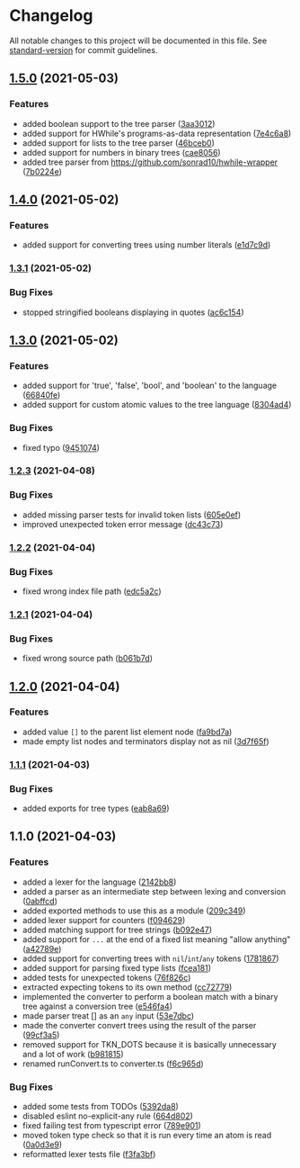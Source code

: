 # Changelog

All notable changes to this project will be documented in this file. See [standard-version](https://github.com/conventional-changelog/standard-version) for commit guidelines.

## [1.5.0](https://github.com/sonrad10/whide-treeLang/compare/v1.4.0...v1.5.0) (2021-05-03)


### Features

* added boolean support to the tree parser ([3aa3012](https://github.com/sonrad10/whide-treeLang/commit/3aa3012adcbe688c1600c161fad969e041308d02))
* added support for HWhile's programs-as-data representation ([7e4c6a8](https://github.com/sonrad10/whide-treeLang/commit/7e4c6a8e513f4b59118596e16c5bd170006b9594))
* added support for lists to the tree parser ([46bceb0](https://github.com/sonrad10/whide-treeLang/commit/46bceb017a88910ad580566b79691535ab2660cf))
* added support for numbers in binary trees ([cae8056](https://github.com/sonrad10/whide-treeLang/commit/cae80567a588fdfba097d0d0a15c1213092101a0))
* added tree parser from https://github.com/sonrad10/hwhile-wrapper ([7b0224e](https://github.com/sonrad10/whide-treeLang/commit/7b0224e6d509e4cc1c2bdb13377d19594859673e))

## [1.4.0](https://github.com/sonrad10/whide-treeLang/compare/v1.3.1...v1.4.0) (2021-05-02)


### Features

* added support for converting trees using number literals ([e1d7c9d](https://github.com/sonrad10/whide-treeLang/commit/e1d7c9d5f1fcdb446808ab35d08893bef9aaf28e))

### [1.3.1](https://github.com/sonrad10/whide-treeLang/compare/v1.3.0...v1.3.1) (2021-05-02)


### Bug Fixes

* stopped stringified booleans displaying in quotes ([ac6c154](https://github.com/sonrad10/whide-treeLang/commit/ac6c15475791387ef2da5eeda41de7c772bf175f))

## [1.3.0](https://github.com/sonrad10/whide-treeLang/compare/v1.2.3...v1.3.0) (2021-05-02)


### Features

* added support for 'true', 'false', 'bool', and 'boolean' to the language ([66840fe](https://github.com/sonrad10/whide-treeLang/commit/66840fe7a733d5d4f6695340013ffe1ba595cea3))
* added support for custom atomic values to the tree language ([8304ad4](https://github.com/sonrad10/whide-treeLang/commit/8304ad42fede2ca22007e42b10f6f35e20f5ed8b))


### Bug Fixes

* fixed typo ([9451074](https://github.com/sonrad10/whide-treeLang/commit/9451074d81e2bdb0634acf560e21bf6dcfc04e16))

### [1.2.3](https://github.com/sonrad10/whide-treeLang/compare/v1.2.2...v1.2.3) (2021-04-08)


### Bug Fixes

* added missing parser tests for invalid token lists ([605e0ef](https://github.com/sonrad10/whide-treeLang/commit/605e0ef1ed99909eb7e4748569f3865f2671b89f))
* improved unexpected token error message ([dc43c73](https://github.com/sonrad10/whide-treeLang/commit/dc43c73e3a972369658b821d2a7a09f1daaffa59))

### [1.2.2](https://github.com/sonrad10/whide-treeLang/compare/v1.2.1...v1.2.2) (2021-04-04)


### Bug Fixes

* fixed wrong index file path ([edc5a2c](https://github.com/sonrad10/whide-treeLang/commit/edc5a2c19153ea3f811234eda92aa86753183642))

### [1.2.1](https://github.com/sonrad10/whide-treeLang/compare/v1.2.0...v1.2.1) (2021-04-04)


### Bug Fixes

* fixed wrong source path ([b061b7d](https://github.com/sonrad10/whide-treeLang/commit/b061b7dd94cc6c0fb3d2a1556b183e1169e88937))

## [1.2.0](https://github.com/sonrad10/whide-treeLang/compare/v1.1.1...v1.2.0) (2021-04-04)


### Features

* added value `[]` to the parent list element node ([fa9bd7a](https://github.com/sonrad10/whide-treeLang/commit/fa9bd7ae096895369f290c3a7ae254fd3e228797))
* made empty list nodes and terminators display not as nil ([3d7f65f](https://github.com/sonrad10/whide-treeLang/commit/3d7f65f98365d6431d3b8c7f21bdb342ae57827d))

### [1.1.1](https://github.com/sonrad10/whide-treeLang/compare/v1.1.0...v1.1.1) (2021-04-03)


### Bug Fixes

* added exports for tree types ([eab8a69](https://github.com/sonrad10/whide-treeLang/commit/eab8a69198c022da4d0264b6821374d0ea95fefa))

## 1.1.0 (2021-04-03)


### Features

* added a lexer for the language ([2142bb8](https://github.com/sonrad10/whide-treeLang/commit/2142bb8fb09115aa9f0f39884b7686b09a501651))
* added a parser as an intermediate step between lexing and conversion ([0abffcd](https://github.com/sonrad10/whide-treeLang/commit/0abffcdb6807747235cb9f7bd00d777b2987c42c))
* added exported methods to use this as a module ([209c349](https://github.com/sonrad10/whide-treeLang/commit/209c349d3889f473ff5fdec9fe1b689c81f278c1))
* added lexer support for counters ([f094629](https://github.com/sonrad10/whide-treeLang/commit/f094629147f02a7324fe4908eb70ef7ef63abbac))
* added matching support for tree strings ([b092e47](https://github.com/sonrad10/whide-treeLang/commit/b092e4746ca9be3a9b0567e39628f3738b1dd11c))
* added support for `...` at the end of a fixed list meaning "allow anything" ([a42789e](https://github.com/sonrad10/whide-treeLang/commit/a42789e936ae08014e865738c3c967d35c8fe121))
* added support for converting trees with `nil`/`int`/`any` tokens ([1781867](https://github.com/sonrad10/whide-treeLang/commit/178186789726aba874f0ca139b7245d0d5e3f4de))
* added support for parsing fixed type lists ([fcea181](https://github.com/sonrad10/whide-treeLang/commit/fcea181fbecf177992bb7335145692bf4f5160e3))
* added tests for unexpected tokens ([76f826c](https://github.com/sonrad10/whide-treeLang/commit/76f826c50d464dd0da9b68b1fdb523db45c5f636))
* extracted expecting tokens to its own method ([cc72779](https://github.com/sonrad10/whide-treeLang/commit/cc7277906c047c7c50dc0b85f6a6e4ef8c778cbb))
* implemented the converter to perform a boolean match with a binary tree against a conversion tree ([e546fa4](https://github.com/sonrad10/whide-treeLang/commit/e546fa4afa365cd49772bbed4f50f35691fa0787))
* made parser treat [] as an `any` input ([53e7dbc](https://github.com/sonrad10/whide-treeLang/commit/53e7dbc956ba5340f303b805bd27cd17ef776e12))
* made the converter convert trees using the result of the parser ([99cf3a5](https://github.com/sonrad10/whide-treeLang/commit/99cf3a507577d010c7a7dc69ec9dd2743b551d2c))
* removed support for TKN_DOTS because it is basically unnecessary and a lot of work ([b981815](https://github.com/sonrad10/whide-treeLang/commit/b981815b0b4db7294fbcee3e28f9f22da2e36771))
* renamed runConvert.ts to converter.ts ([f6c965d](https://github.com/sonrad10/whide-treeLang/commit/f6c965d4bc6d8eb6ba84761498ce36915cf463e2))


### Bug Fixes

* added some tests from TODOs ([5392da8](https://github.com/sonrad10/whide-treeLang/commit/5392da8a8a2536b25deb9cfe88f649739a6f18d2))
* disabled eslint no-explicit-any rule ([664d802](https://github.com/sonrad10/whide-treeLang/commit/664d802fb0cad849ab862359709bf5ba9511b3c5))
* fixed failing test from typescript error ([789e901](https://github.com/sonrad10/whide-treeLang/commit/789e90198b14a214e8d6078cb348d253d7cf994c))
* moved token type check so that it is run every time an atom is read ([0a0d3e9](https://github.com/sonrad10/whide-treeLang/commit/0a0d3e937547bbc45a9165e60e491be6caac860f))
* reformatted lexer tests file ([f3fa3bf](https://github.com/sonrad10/whide-treeLang/commit/f3fa3bfd92cb6956f841997e2f3374a05fba5aa9))
